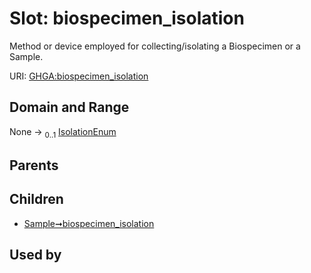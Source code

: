 
# Slot: biospecimen_isolation


Method or device employed for collecting/isolating a Biospecimen or a Sample.

URI: [GHGA:biospecimen_isolation](https://w3id.org/GHGA/biospecimen_isolation)


## Domain and Range

None &#8594;  <sub>0..1</sub> [IsolationEnum](IsolationEnum.md)

## Parents


## Children

 *  [Sample➞biospecimen_isolation](Sample_biospecimen_isolation.md)

## Used by

